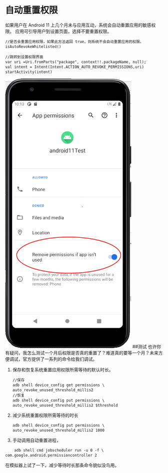 # 自动重置权限

如果用户在 Android 11 上几个月未与应用互动，系统会自动重置应用的敏感权限。
应用可引导用户到设置页面，选择不要重置权限。
```
//是否会重置应用权限，如果此方法返回 true，则系统不会自动重置应用的权限。
isAutoRevokeWhitelisted()

//跳转到设置权限界面
var uri =Uri.fromParts("package", context!!.packageName, null);
val intent = Intent(Intent.ACTION_AUTO_REVOKE_PERMISSIONS,uri)
startActivity(intent)
```
![](../assets/A70CDA29-0B7D-439e-93C0-4838666A656D.png)
##测试
也许你有疑问，我怎么测试一个月后权限是否真的重置了？难道真的要等一个月？未来方便调试，官方提供了一系列的命令给我们调试。

1. 保存和恢复系统重置应用权限所需等待的默认时长。
	```
	//保存
	adb shell device_config get permissions \ auto_revoke_unused_threshold_millis2
	//恢复
	adb shell device_config put permissions \ auto_revoke_unused_threshold_millis2 $threshold
	```
1. 减少系统重置权限所需等待的时长
	```
	adb shell device_config put permissions \ auto_revoke_unused_threshold_millis2 1000

	```
1. 手动调用自动重置进程，
```
	adb shell cmd jobscheduler run -u 0 -f \ com.google.android.permissioncontroller 2
```

在模拟器上试了一下，减少等待时长那条命令貌似没鸟用。